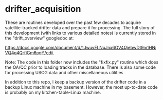 # drifter_acquisition

These are routines developed over the past few decades to acquire satellite-tracked drifter data and prepare it for processing.
The full story of this development (with links to various detailed notes) is currently stored in the "drift_overview" googledoc at:

https://docs.google.com/document/d/1JwuvELNuJnx6OV4QjebwDt9m1HNjVQ4q4QrfiGm6pqY/edit


Note: The code in this folder now includes the "fixfix.py" routine which does the QA/QC prior to loading tracks in the database.
There is also some code for processing USCG data and other miscellaneous utilities.

In addition to this repo,  I keep a backup version of the drifter code in a backup Linux machine in my basement. However, the most up-to-date code is probably on my kitchen-table-Linux machine.
